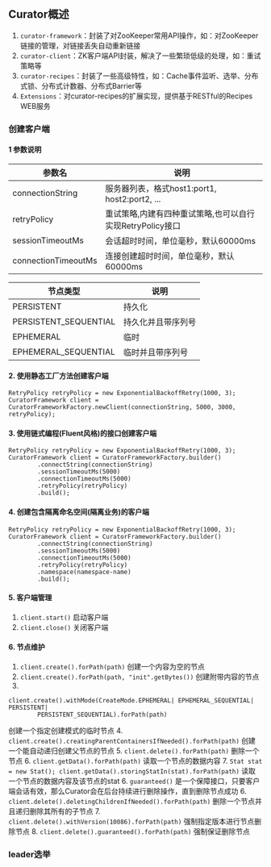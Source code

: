 ## Curator概述
1. ``curator-framework``：封装了对ZooKeeper常用API操作，如：对ZooKeeper链接的管理，对链接丢失自动重新链接
2. ``curator-client``：ZK客户端API封装，解决了一些繁琐低级的处理，如：重试策略等
3. ``curator-recipes``：封装了一些高级特性，如：Cache事件监听、选举、分布式锁、分布式计数器、分布式Barrier等
4. ``Extensions``：对curator-recipes的扩展实现，提供基于RESTful的Recipes WEB服务

### 创建客户端
#### 1 参数说明
| 参数名     |     说明     |
| --------- | ------------ |
| connectionString    | 服务器列表，格式host1:port1, host2:port2, ... |
| retryPolicy         | 重试策略,内建有四种重试策略,也可以自行实现RetryPolicy接口 |
| sessionTimeoutMs    | 会话超时时间，单位毫秒，默认60000ms  |
| connectionTimeoutMs | 连接创建超时时间，单位毫秒，默认60000ms  |

| 节点类型     |     说明     |
| --------- | ------------ |
| PERSISTENT            | 持久化 |
| PERSISTENT_SEQUENTIAL | 持久化并且带序列号 |
| EPHEMERAL             | 临时   |
| EPHEMERAL_SEQUENTIAL  | 临时并且带序列号  |

#### 2. 使用静态工厂方法创建客户端
```
RetryPolicy retryPolicy = new ExponentialBackoffRetry(1000, 3);
CuratorFramework client = CuratorFrameworkFactory.newClient(connectionString, 5000, 3000, retryPolicy);
```
#### 3. 使用链式编程(Fluent风格)的接口创建客户端
```
RetryPolicy retryPolicy = new ExponentialBackoffRetry(1000, 3);
CuratorFramework client = CuratorFrameworkFactory.builder()
        .connectString(connectionString)
        .sessionTimeoutMs(5000)
        .connectionTimeoutMs(5000)
        .retryPolicy(retryPolicy)
        .build();
```
#### 4. 创建包含隔离命名空间(隔离业务)的客户端
```
RetryPolicy retryPolicy = new ExponentialBackoffRetry(1000, 3);
CuratorFramework client = CuratorFrameworkFactory.builder()
        .connectString(connectionString)
        .sessionTimeoutMs(5000)
        .connectionTimeoutMs(5000)
        .retryPolicy(retryPolicy)
        .namespace(namespace-name)
        .build();
```
#### 5. 客户端管理
1. ``client.start()`` 启动客户端
2. ``client.close()`` 关闭客户端
#### 6. 节点维护
1. ``client.create().forPath(path)`` 创建一个内容为空的节点
2. ``client.create().forPath(path, "init".getBytes())`` 创建附带内容的节点
3. 
```
client.create().withMode(CreateMode.EPHEMERAL| EPHEMERAL_SEQUENTIAL| PERSISTENT|
        PERSISTENT_SEQUENTIAL).forPath(path)
``` 
创建一个指定创建模式的临时节点
4. ``client.create().creatingParentContainersIfNeeded().forPath(path)`` 创建一个能自动递归创建父节点的节点
5. ``client.delete().forPath(path)`` 删除一个节点
6. ``client.getData().forPath(path)`` 读取一个节点的数据内容
7. ``Stat stat = new Stat(); client.getData().storingStatIn(stat).forPath(path)`` 读取一个节点的数据内容及该节点的stat
6. ``guaranteed()`` 是一个保障接口，只要客户端会话有效，那么Curator会在后台持续进行删除操作，直到删除节点成功
6. ``client.delete().deletingChildrenIfNeeded().forPath(path)`` 删除一个节点并且递归删除其所有的子节点
7. ``client.delete().withVersion(10086).forPath(path)`` 强制指定版本进行节点删除节点
8. ``client.delete().guaranteed().forPath(path)`` 强制保证删除节点


### leader选举
